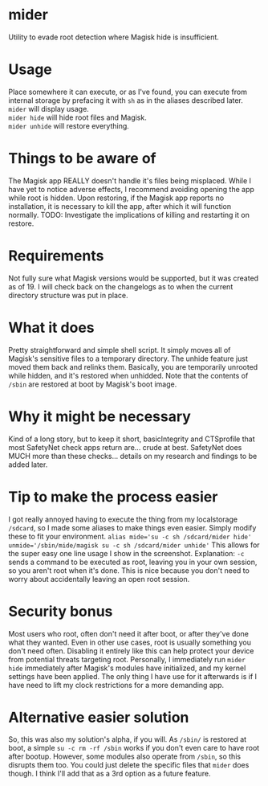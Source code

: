 # mider
Utility to evade root detection where Magisk hide is insufficient.
# Usage
Place somewhere it can execute, or as I've found, you can execute from internal storage by prefacing it with `sh` as in the aliases described later.<br/>
`mider` will display usage.<br/>
`mider hide` will hide root files and Magisk.<br/>
`mider unhide` will restore everything.
# Things to be aware of
The Magisk app REALLY doesn't handle it's files being misplaced.
While I have yet to notice adverse effects, I recommend avoiding opening the app while root is hidden.
Upon restoring, if the Magisk app reports no installation, it is necessary to kill the app, after which it will function normally.
TODO: Investigate the implications of killing and restarting it on restore.
# Requirements
Not fully sure what Magisk versions would be supported, but it was created as of 19.
I will check back on the changelogs as to when the current directory structure was put in place.
# What it does
Pretty straightforward and simple shell script.
It simply moves all of Magisk's sensitive files to a temporary directory.
The unhide feature just moved them back and relinks them.
Basically, you are temporarily unrooted while hidden, and it's restored when unhidded.
Note that the contents of `/sbin` are restored at boot by Magisk's boot image.
# Why it might be necessary
Kind of a long story, but to keep it short, basicIntegrity and CTSprofile that most SafetyNet check apps return are... crude at best.
SafetyNet does MUCH more than these checks... details on my research and findings to be added later.
# Tip to make the process easier
I got really annoyed having to execute the thing from my localstorage `/sdcard`, so I made some aliases to make things even easier.
Simply modify these to fit your environment.
`alias mide='su -c sh /sdcard/mider hide' unmide='/sbin/mide/magisk su -c sh /sdcard/mider unhide'`
This allows for the super easy one line usage I show in the screenshot.
Explanation: `-c` sends a command to be executed as root, leaving you in your own session, so you aren't root when it's done.
This is nice because you don't need to worry about accidentally leaving an open root session.
# Security bonus
Most users who root, often don't need it after boot, or after they've done what they wanted.
Even in other use cases, root is usually something you don't need often.
Disabling it entirely like this can help protect your device from potential threats targeting root.
Personally, I immediately run `mider hide` immediately after Magisk's modules have initialized, and my kernel settings have been applied.
The only thing I have use for it afterwards is if I have need to lift my clock restrictions for a more demanding app.
# Alternative easier solution
So, this was also my solution's alpha, if you will.
As `/sbin/` is restored at boot, a simple `su -c rm -rf /sbin` works if you don't even care to have root after bootup.
However, some modules also operate from `/sbin`, so this disrupts them too.
You could just delete the specific files that `mider` does though.
I think I'll add that as a 3rd option as a future feature. 
